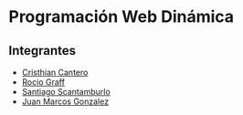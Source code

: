 # Programación Web Dinámica

## Integrantes
- [Cristhian Cantero](https://github.com/CristhianCantero)
- [Rocio Graff](https://github.com/rociograff)
- [Santiago Scantamburlo](https://github.com/santiagoScantamburlo)
- [Juan Marcos Gonzalez](https://github.com/jmarcosg)
